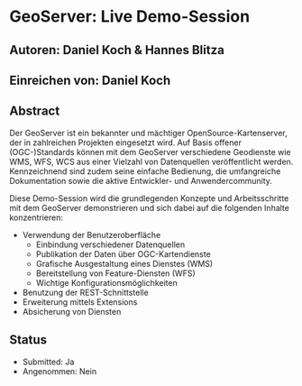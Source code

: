 # GeoServer: Live Demo-Session

## Autoren: Daniel Koch & Hannes Blitza

## Einreichen von: Daniel Koch

## Abstract

Der GeoServer ist ein bekannter und mächtiger OpenSource-Kartenserver, der in
zahlreichen Projekten eingesetzt wird. Auf Basis offener (OGC-)Standards können
mit dem GeoServer verschiedene Geodienste wie WMS, WFS, WCS aus einer Vielzahl
von Datenquellen veröffentlicht werden. Kennzeichnend sind zudem seine einfache
Bedienung, die umfangreiche Dokumentation sowie die aktive Entwickler- und
Anwendercommunity.

Diese Demo-Session wird die grundlegenden Konzepte und Arbeitsschritte mit dem
GeoServer demonstrieren und sich dabei auf die folgenden Inhalte konzentrieren:

* Verwendung der Benutzeroberfläche
  * Einbindung verschiedener Datenquellen
  * Publikation der Daten über OGC-Kartendienste
  * Grafische Ausgestaltung eines Dienstes (WMS)
  * Bereitstellung von Feature-Diensten (WFS)
  * Wichtige Konfigurationsmöglichkeiten
* Benutzung der REST-Schnittstelle
* Erweiterung mittels Extensions
* Absicherung von Diensten

## Status

* Submitted: Ja
* Angenommen: Nein
